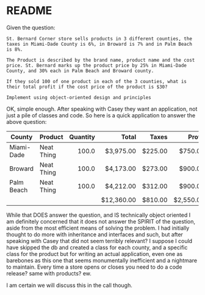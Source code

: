 # README

Given the question:

    St. Bernard Corner store sells products in 3 different counties, the taxes in Miami-Dade County is 6%, in Broward is 7% and in Palm Beach is 8%.

    The Product is described by the brand name, product name and the cost price. St. Bernard marks up the product price by 25% in Miami-Dade County, and 30% each in Palm Beach and Broward county.

    If they sold 100 of one product in each of the 3 counties, what is their total profit if the cost price of the product is $30?

    Implement using object-oriented design and principles

OK, simple enough. After speaking with Casey they want an application, not just a pile of classes and code. So here is a quick application to answer the above question:

| County    | Product   |Quantity |	Total    | Taxes  | Profit  |
|-----------|-----------|--------:|---------:|-------:|--------:|
|Miami-Dade |Neat Thing	|100.0    |$3,975.00 |$225.00 |$750.00  |
|Broward    |Neat Thing	|100.0	  |$4,173.00 |$273.00 |$900.00  |
|Palm Beach	|Neat Thing	|100.0	  |$4,212.00 |$312.00 |$900.00  |
|           |           |         |$12,360.00|$810.00 |$2,550.00|

While that DOES answer the question, and IS technically object oriented I am definitely concerned that it does not answer the SPIRIT of the question, aside from the most efficient means of solving the problem. I had initially thought to do more with inheritance and interfaces and such, but after speaking with Casey that did not seem terribly relevant? I suppose I could have skipped the db and created a class for each county, and a specific class for the product but for writing an actual application, even one as barebones as this one that seems monumentally inefficient and a nightmare to maintain. Every time a store opens or closes you need to do a code release? same with products? ew.

I am certain we will discuss this in the call though.
